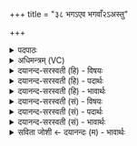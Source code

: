 +++
title = "३८ भगऽएव भगवाँ२ऽअस्तु"

+++
<details><summary>पदपाठः</summary>

भगः॑। ए॒व। भग॑वा॒निति॒ भग॑ऽवान्। अ॒स्तु॒। दे॒वाः॒। तेन॑। व॒यम्। भग॑वन्त॒ इति॒ भग॑ऽवन्तः। स्या॒म॒। तम्। त्वा॒। भ॒ग॒। सर्वः॑। इत्। जो॒ह॒वी॒ति॒। सः। नः॒। भ॒ग॒। पु॒र॒ऽए॒तेति॑ पुरःऽए॒ता। भ॒व॒। इ॒ह। ३८।
</details>

<details><summary>अधिमन्त्रम् (VC)</summary>

- भगवान् देवता
- वसिष्ठ ऋषिः
- निचृत्त्रिष्टुप्
- धैवतः
</details>

<details><summary>दयानन्द-सरस्वती (हि) - विषयः</summary>

फिर उसी विषय को अगले मन्त्र में कहा है ॥
</details>

<details><summary>दयानन्द-सरस्वती (हि) - पदार्थः</summary>

पदार्थान्वयभाषाः -  हे (देवाः) विद्वान् लोगो ! जो (भगः, एव) सेवनीय ही (भगवान्) प्रशस्त ऐश्वर्ययुक्त (अस्तु) होवे (तेन) उस ऐश्वर्ययुक्त ऐश्वर्यवाले परमेश्वर के साथ (वयम्) हम लोग (भगवन्तः) समग्र शोभायुक्त (स्याम) होवें। हे (भग) सम्पूर्ण शोभायुक्त ईश्वर ! (तम्, त्वा) उन आपको (सर्वः, इत्) समस्त ही जन (जोहवीति) शीघ्र पुकारता है। हे (भग) सकल ऐश्वर्य के दाता ! (सः) सो आप (इह) इस जगत् में (नः) हमारे (पुरएता) अग्रगामी (भव) हूजिये ॥३८ ॥
</details>

<details><summary>दयानन्द-सरस्वती (हि) - भावार्थः</summary>

भावार्थभाषाः -  हे मनुष्यो ! तुम लोग जो समस्त ऐश्वर्य से युक्त परमेश्वर है, उनके और जो उसके उपासक विद्वान् हैं, उनके साथ सिद्ध तथा श्रीमान् होओ। जो जगदीश्वर माता-पिता के समान हम पर कृपा करता है, उसकी भक्तिपूर्वक इस संसार में मनुष्यों को ऐश्वर्यवाले निरन्तर किया करो ॥३८ ॥
</details>

<details><summary>दयानन्द-सरस्वती (सं) - विषयः</summary>

पुनस्तमेव विषयमाह ॥
</details>

<details><summary>दयानन्द-सरस्वती (सं) - पदार्थः</summary>

पदार्थान्वयभाषाः -  हे देवाः ! यो भग एव भगवानस्तु तेन वयं भगवन्तः स्याम। हे भग ! तं त्वा सर्व इज्जोहवीति। भग ! स त्वमिह नः पुरएता भव ॥३८ ॥
</details>

<details><summary>दयानन्द-सरस्वती (सं) - भावार्थः</summary>

भावार्थभाषाः -  हे मनुष्याः ! यूयं यः सकलैश्वर्यसम्पन्नः परमेश्वरस्तेन ये चास्योपासका विद्वांसस्तैस्सह सिद्धाः श्रीमन्तश्च भवत। यो जगदीश्वरो मातापितृवदस्मासु कृपयति तद्भक्तिपुरःसरेणेह मनुष्यानैश्वर्यवतः सततं कुरुत ॥३८ ॥
</details>

<details><summary>सविता जोशी ← दयानन्दः (म) - भावार्थः</summary>

भावार्थभाषाः -  हे माणसांनो ! ऐश्वर्ययुक्त परमेश्वर व त्याचे विद्वान उपासक यांच्यासमवेत ऐश्वर्यवान बना. जो जगदीश्वर माता व पिता यांच्याप्रमाणे आपल्यावर कृपा करतो त्याची भक्ती करून माणसांचे ऐश्वर्य वाढवा.
</details>